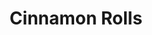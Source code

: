 ---
title: Cinnamon Rolls
picture: no-image
ingredients:
- 500g flour
- 100g sourdough discard
- 7g yeast
- 80g sugar
- 200g warm milk
- 7g salt
- 1 egg
- 50g fat
- 5g vanilla
steps:
- Milk, sugar, and yeast into mixing bowl, let bloom
- Discard, egg, vanilla, salt, and flour into the bowl, rough mix into a shaggy dough, let sit for 30 mins.
- Add butter and knead until smooth and elastic
- Transfer to bowl and bulk ferment
- When doubled in size, form into a large rectangle. Cover in filling, then roll into a giant log.
- Cut to desired size, place in cooking vessel and let rise for 30 mins.
- 350F oven for 20 - 30 mins.
---
